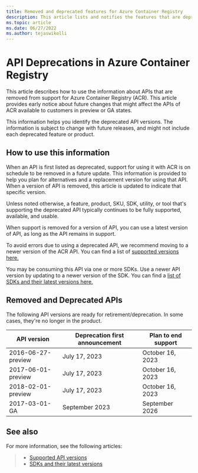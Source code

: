```yaml
---
title: Removed and deprecated features for Azure Container Registry 
description: This article lists and notifies the features that are deprecated or removed from support for Azure Container Registry.
ms.topic: article
ms.date: 06/27/2022
ms.author: tejaswikolli
---
```


# API Deprecations in Azure Container Registry

This article describes how to use the information about APIs that are removed from support for Azure Container Registry (ACR). This article provides early notice about future changes that might affect the APIs of ACR available to customers in preview or GA states.

This information helps you identify the deprecated API versions. The information is subject to change with future releases, and might not include each deprecated feature or product.

## How to use this information

When an API is first listed as deprecated, support for using it with ACR is on schedule to be removed in a future update. This information is provided to help you plan for alternatives and a replacement version for using that API. When a version of API is removed, this article is updated to indicate that specific version.

Unless noted otherwise, a feature, product, SKU, SDK, utility, or tool that's supporting the deprecated API typically continues to be fully supported, available, and usable.

When support is removed for a version of API, you can use a latest version of API, as long as the API remains in support. 

To avoid errors due to using a deprecated API, we recommend moving to a newer version of the ACR API. You can find a list of [supported versions here.](/azure/templates/microsoft.containerregistry/allversions)

You may be consuming this API via one or more SDKs. Use a newer API version by updating to a newer version of the SDK. You can find a [list of SDKs and their latest versions here.](https://azure.github.io/azure-sdk/releases/latest/index.html?search=containerregistry)

## Removed and Deprecated APIs

The following API versions are ready for retirement/deprecation. In some cases, they're no longer in the product.

| API version        | Deprecation first announcement | Plan to end support |
| ------------------ | ------------------------------ | ------------------- |
| 2016-06-27-preview | July 17, 2023                  | October 16, 2023    |
| 2017-06-01-preview | July 17, 2023                  | October 16, 2023    |
| 2018-02-01-preview | July 17, 2023                  | October 16, 2023    |
| 2017-03-01-GA	     | September   2023	              | September   2026    |

## See also

For more information, see the following articles:

>* [Supported API versions](/azure/templates/microsoft.containerregistry/allversions)
>* [SDKs and their latest versions](https://azure.github.io/azure-sdk/releases/latest/index.html?search=containerregistry)
